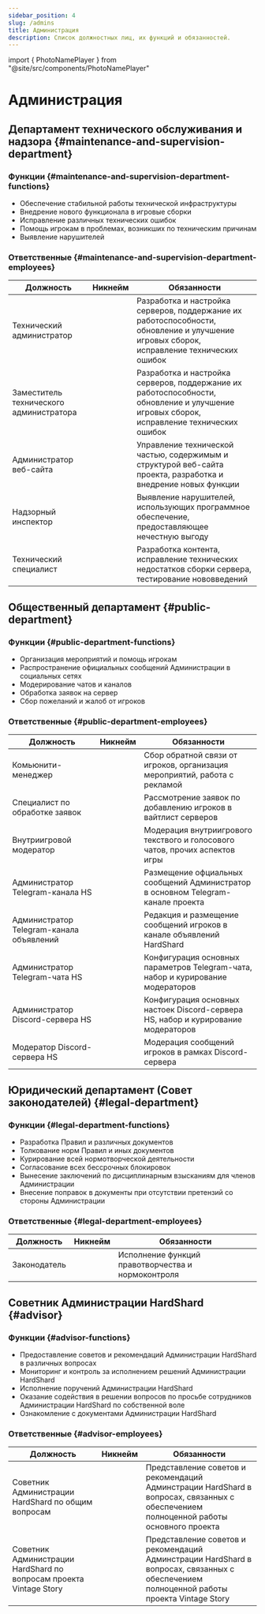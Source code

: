 ```yaml
---
sidebar_position: 4
slug: /admins
title: Администрация
description: Список должностных лиц, их функций и обязанностей.
---
```


import { PhotoNamePlayer } from "@site/src/components/PhotoNamePlayer"

# Администрация

## Департамент технического обслуживания и надзора {#maintenance-and-supervision-department}

### Функции {#maintenance-and-supervision-department-functions}

- Обеспечение стабильной работы технической инфраструктуры
- Внедрение нового функционала в игровые сборки
- Исправление различных технических ошибок
- Помощь игрокам в проблемах, возникших по техническим причинам
- Выявление нарушителей

### Ответственные {#maintenance-and-supervision-department-employees}

<table>
  <thead>
    <tr>
      <th>Должность</th>
      <th>Никнейм</th>
      <th>Обязанности</th>
    </tr>
  </thead>
  <tbody>
    <tr>
      <td>Технический администратор</td>
      <td><PhotoNamePlayer nickname="Gottor" skin="steve"/></td>
      <td>Разработка и настройка серверов, поддержание их работоспособности, обновление и улучшение игровых сборок, исправление технических ошибок</td>
    </tr>
    <tr>
      <td>Заместитель технического администратора</td>
      <td><PhotoNamePlayer nickname="Monteny"/></td>
      <td>Разработка и настройка серверов, поддержание их работоспособности, обновление и улучшение игровых сборок, исправление технических ошибок</td>
    </tr>
    <tr>
      <td>Администратор веб-сайта</td>
      <td><PhotoNamePlayer nickname="Monteny"/></td>
      <td>Управление технической частью, содержимым и структурой веб-сайта проекта, разработка и внедрение новых функции</td>
    </tr>
    <tr>
      <td>Надзорный инспектор</td>
      <td><PhotoNamePlayer nickname="yantar1k"/></td>
      <td>Выявление нарушителей, использующих программное обеспечение, предоставляющее нечестную выгоду</td>
    </tr>
    <tr>
      <td>Технический специалист</td>
      <td>
        <PhotoNamePlayer nickname="notfoundname" /><br />
        <PhotoNamePlayer nickname="mulciber_" />
      </td>
      <td>Разработка контента, исправление технических недостатков сборки сервера, тестирование нововведений</td>
    </tr>
  </tbody>
</table>

## Общественный департамент {#public-department}

### Функции {#public-department-functions}

- Организация мероприятий и помощь игрокам
- Распространение официальных сообщений Администрации в социальных сетях
- Модерирование чатов и каналов
- Обработка заявок на сервер
- Сбор пожеланий и жалоб от игроков

### Ответственные {#public-department-employees}

<table>
  <thead>
    <tr>
      <th>Должность</th>
      <th>Никнейм</th>
      <th>Обязанности</th>
    </tr>
  </thead>
  <tbody>
    <tr>
      <td>Комьюнити-менеджер</td>
      <td><PhotoNamePlayer nickname="Flammablelion"/></td>
      <td>Сбор обратной связи от игроков, организация мероприятий, работа с рекламой</td>
    </tr>
    <tr>
      <td>Специалист по обработке заявок</td>
      <td>
        <PhotoNamePlayer nickname="yantar1k"/><br />
        <PhotoNamePlayer nickname="Flammablelion"/>
      </td>
      <td>Рассмотрение заявок по добавлению игроков в вайтлист серверов</td>
    </tr>
    <tr>
      <td>Внутриигровой модератор</td>
      <td>
        <PhotoNamePlayer nickname="yantar1k"/><br />
        <PhotoNamePlayer nickname="Flammablelion"/><br />
        <PhotoNamePlayer nickname="Kemerfund"/>
      </td>
      <td>Модерация внутриигрового текствого и голосового чатов, прочих аспектов игры</td>
    </tr>
    <tr>
      <td>Администратор Telegram-канала HS</td>
      <td><PhotoNamePlayer nickname="Flammablelion"/></td>
      <td>Размещение офциальных сообщений Администратор в основном Telegram-канале проекта</td>
    </tr>
    <tr>
      <td>Администратор Telegram-канала объявлений</td>
      <td><PhotoNamePlayer nickname="Flammablelion"/></td>
      <td>Редакция и размещение сообщений игроков в канале объявлений HardShard</td>
    </tr>
    <tr>
      <td>Администратор Telegram-чата HS</td>
      <td><PhotoNamePlayer nickname="Kemerfund"/></td>
      <td>Конфигурация основных параметров Telegram-чата, набор и курирование модераторов</td>
    </tr>
    <tr>
      <td>Администратор Discord-сервера HS</td>
      <td><PhotoNamePlayer nickname="Monteny"/></td>
      <td>Конфигурация основных настоек Discord-сервера HS, набор и курирование модераторов</td>
    </tr>
    <tr>
      <td>Модератор Discord-сервера HS</td>
      <td><PhotoNamePlayer nickname="Nerkid"/></td>
      <td>Модерация сообщений игроков в рамках Discord-сервера</td>
    </tr>
  </tbody>
</table>

## Юридический департамент (Совет законодателей) {#legal-department}

### Функции {#legal-department-functions}

- Разработка Правил и различных документов
- Толкование норм Правил и иных документов
- Курирование всей нормотворческой деятельности
- Согласование всех бессрочных блокировок
- Вынесение заключений по дисциплинарным взысканиям для членов Администрации
- Внесение поправок в документы при отсутствии претензий со стороны Администрации

### Ответственные {#legal-department-employees}

<table>
  <thead>
    <tr>
      <th>Должность</th>
      <th>Никнейм</th>
      <th>Обязанности</th>
    </tr>
  </thead>
  <tbody>
    <tr>
      <td>Законодатель</td>
      <td>
        <PhotoNamePlayer nickname="yantar1k"/><br />
        <PhotoNamePlayer nickname="Kemerfund"/>
      </td>
      <td>Исполнение функций правотворчества и нормоконтроля</td>
    </tr>
  </tbody>
</table>

## Советник Администрации HardShard {#advisor}

### Функции {#advisor-functions}

- Предоставление советов и рекомендаций Администрации HardShard в различных вопросах
- Мониторинг и контроль за исполнением решений Администрации HardShard
- Исполнение поручений Администрации HardShard
- Оказание содействия в решении вопросов по просьбе сотрудников Администрации HardShard по собственной воле
- Ознакомление с документами Администрации HardShard

### Ответственные {#advisor-employees}

<table>
  <thead>
    <tr>
      <th>Должность</th>
      <th>Никнейм</th>
      <th>Обязанности</th>
    </tr>
  </thead>
  <tbody>
    <tr>
      <td>Советник Администрации HardShard по общим вопросам</td>
      <td><PhotoNamePlayer nickname="KerkSweet"/></td>
      <td>Представление советов и рекомендаций Админстрации HardShard в вопросах, связанных с обеспечением полноценной работы основного проекта</td>
    </tr>
    <tr>
      <td>Советник Администрации HardShard по вопросам проекта Vintage Story</td>
      <td><PhotoNamePlayer nickname="Himer_Fatal" skin="steve"/></td>
      <td>Представление советов и рекомендаций Админстрации HardShard в вопросах, связанных с обеспечением полноценной работы проекта Vintage Story</td>
    </tr>
  </tbody>
</table>
